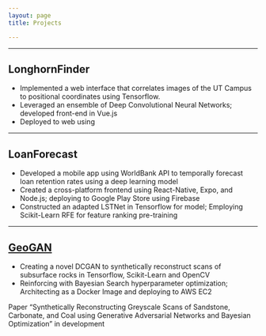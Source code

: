 ```yaml
---
layout: page
title: Projects

---
```


---
LonghornFinder                         
---
 - Implemented a web interface that correlates images of the UT Campus to positional coordinates using Tensorflow.
 - Leveraged an ensemble of Deep Convolutional Neural Networks; developed front-end in Vue.js 
 - Deployed to web using 

---
LoanForecast										        
---
 - Developed a mobile app using WorldBank API to temporally forecast loan retention rates using a deep learning model
 - Created a cross-platform frontend using React-Native, Expo, and Node.js; deploying to Google Play Store using Firebase
 - Constructed an adapted LSTNet in Tensorflow for model; Employing Scikit-Learn RFE for feature ranking pre-training

---
[GeoGAN](https://deepnote.com/workspace/pranav-srinivasan-65105231-1d54-4355-a58f-4e7b4b5b7d02/project/GAN-Rock-Image-Reconstruction-0f95b2c8-4aca-4c96-bd6d-412f443db968/notebook/notebook-d5393806433848a0b48aef14f71b8e52?)	
---
 - Creating a novel DCGAN to synthetically reconstruct scans of subsurface rocks in Tensorflow, Scikit-Learn and OpenCV
 - Reinforcing with Bayesian Search hyperparameter optimization; Architecting as a Docker Image and deploying to AWS EC2

Paper “Synthetically Reconstructing Greyscale Scans of Sandstone, Carbonate, and Coal using Generative Adversarial Networks and Bayesian Optimization” in development

